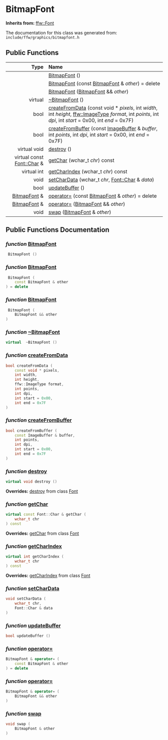 BitmapFont
===================================


**Inherits from:** [ffw::Font](ffw_Font.html)

The documentation for this class was generated from: `include/ffw/graphics/bitmapfont.h`



## Public Functions

| Type | Name |
| -------: | :------- |
|   | [BitmapFont](#546cd6a8) ()  |
|   | [BitmapFont](#7530436b) (const [BitmapFont](ffw_BitmapFont.html) & _other_) = delete  |
|   | [BitmapFont](#adf8c444) ([BitmapFont](ffw_BitmapFont.html) && _other_)  |
|  virtual  | [~BitmapFont](#0ee20c93) ()  |
|  bool | [createFromData](#9f1fd0ef) (const void * _pixels_, int _width_, int _height_, [ffw::ImageType](ffw.html#fa711f90) _format_, int _points_, int _dpi_, int _start_ = 0x00, int _end_ = 0x7F)  |
|  bool | [createFromBuffer](#6bf4aa85) (const [ImageBuffer](ffw_ImageBuffer.html) & _buffer_, int _points_, int _dpi_, int _start_ = 0x00, int _end_ = 0x7F)  |
|  virtual void | [destroy](#26f48bba) ()  |
|  virtual const [Font::Char](ffw_Font_Char.html) & | [getChar](#ba912469) (wchar_t _chr_) const  |
|  virtual int | [getCharIndex](#ea093966) (wchar_t _chr_) const  |
|  void | [setCharData](#2e468b1a) (wchar_t _chr_, [Font::Char](ffw_Font_Char.html) & _data_)  |
|  bool | [updateBuffer](#1d9678d1) ()  |
|  [BitmapFont](ffw_BitmapFont.html) & | [operator=](#19702695) (const [BitmapFont](ffw_BitmapFont.html) & _other_) = delete  |
|  [BitmapFont](ffw_BitmapFont.html) & | [operator=](#5aed97c9) ([BitmapFont](ffw_BitmapFont.html) && _other_)  |
|  void | [swap](#8a5925cd) ([BitmapFont](ffw_BitmapFont.html) & _other_)  |


## Public Functions Documentation

### _function_ <a id="546cd6a8" href="#546cd6a8">BitmapFont</a>

```cpp
 BitmapFont () 
```



### _function_ <a id="7530436b" href="#7530436b">BitmapFont</a>

```cpp
 BitmapFont (
    const BitmapFont & other
) = delete 
```



### _function_ <a id="adf8c444" href="#adf8c444">BitmapFont</a>

```cpp
 BitmapFont (
    BitmapFont && other
) 
```



### _function_ <a id="0ee20c93" href="#0ee20c93">~BitmapFont</a>

```cpp
virtual  ~BitmapFont () 
```



### _function_ <a id="9f1fd0ef" href="#9f1fd0ef">createFromData</a>

```cpp
bool createFromData (
    const void * pixels,
    int width,
    int height,
    ffw::ImageType format,
    int points,
    int dpi,
    int start = 0x00,
    int end = 0x7F
) 
```



### _function_ <a id="6bf4aa85" href="#6bf4aa85">createFromBuffer</a>

```cpp
bool createFromBuffer (
    const ImageBuffer & buffer,
    int points,
    int dpi,
    int start = 0x00,
    int end = 0x7F
) 
```



### _function_ <a id="26f48bba" href="#26f48bba">destroy</a>

```cpp
virtual void destroy () 
```



**Overrides:** [destroy](/doxygen/ffw_Font.md#ad63e5d2) from class [Font](/doxygen/ffw_Font.md)

### _function_ <a id="ba912469" href="#ba912469">getChar</a>

```cpp
virtual const Font::Char & getChar (
    wchar_t chr
) const 
```



**Overrides:** [getChar](/doxygen/ffw_Font.md#d843f542) from class [Font](/doxygen/ffw_Font.md)

### _function_ <a id="ea093966" href="#ea093966">getCharIndex</a>

```cpp
virtual int getCharIndex (
    wchar_t chr
) const 
```



**Overrides:** [getCharIndex](/doxygen/ffw_Font.md#8a9e6bda) from class [Font](/doxygen/ffw_Font.md)

### _function_ <a id="2e468b1a" href="#2e468b1a">setCharData</a>

```cpp
void setCharData (
    wchar_t chr,
    Font::Char & data
) 
```



### _function_ <a id="1d9678d1" href="#1d9678d1">updateBuffer</a>

```cpp
bool updateBuffer () 
```



### _function_ <a id="19702695" href="#19702695">operator=</a>

```cpp
BitmapFont & operator= (
    const BitmapFont & other
) = delete 
```



### _function_ <a id="5aed97c9" href="#5aed97c9">operator=</a>

```cpp
BitmapFont & operator= (
    BitmapFont && other
) 
```



### _function_ <a id="8a5925cd" href="#8a5925cd">swap</a>

```cpp
void swap (
    BitmapFont & other
) 
```






